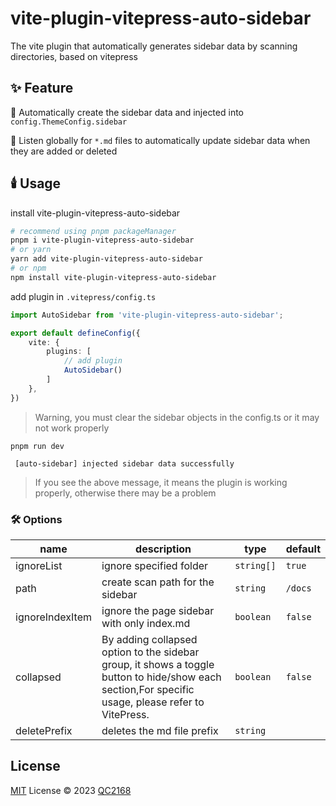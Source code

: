 # vite-plugin-vitepress-auto-sidebar

The vite plugin that automatically generates sidebar data by scanning directories, based on vitepress

## ✨ Feature

🚀 Automatically create the sidebar data and injected into `config.ThemeConfig.sidebar`

🤖 Listen globally for `*.md` files to automatically update sidebar data when they are added or deleted

## 🕯️ Usage

install vite-plugin-vitepress-auto-sidebar

```bash
# recommend using pnpm packageManager
pnpm i vite-plugin-vitepress-auto-sidebar
# or yarn
yarn add vite-plugin-vitepress-auto-sidebar
# or npm
npm install vite-plugin-vitepress-auto-sidebar
```

add plugin in `.vitepress/config.ts`

```typescript
import AutoSidebar from 'vite-plugin-vitepress-auto-sidebar';

export default defineConfig({
    vite: {
        plugins: [
            // add plugin
            AutoSidebar()
        ]
    },
})
```

> Warning, you must clear the sidebar objects in the config.ts or it may not work properly

`pnpm run dev`

```
 [auto-sidebar] injected sidebar data successfully
```

> If you see the above message, it means the plugin is working properly, otherwise there may be a problem

### 🛠️ Options

| name            | description                                                                                                                                        | type       | default |
|-----------------|----------------------------------------------------------------------------------------------------------------------------------------------------|------------|---------|
| ignoreList      | ignore specified folder                                                                                                                            | `string[]` | `true`  |
| path            | create scan path for the sidebar                                                                                                                   | `string`   | `/docs` |
| ignoreIndexItem | ignore the page sidebar with only index.md                                                                                                         | `boolean`  | `false` |
| collapsed       | By adding collapsed option to the sidebar group, it shows a toggle button to hide/show each section,For specific usage, please refer to VitePress. | `boolean`  | `false` |
| deletePrefix    | deletes the md file prefix                                                                                                                         | `string`   |         |

## License

[MIT](./LICENSE) License © 2023 [QC2168](https://github.com/QC2168)
